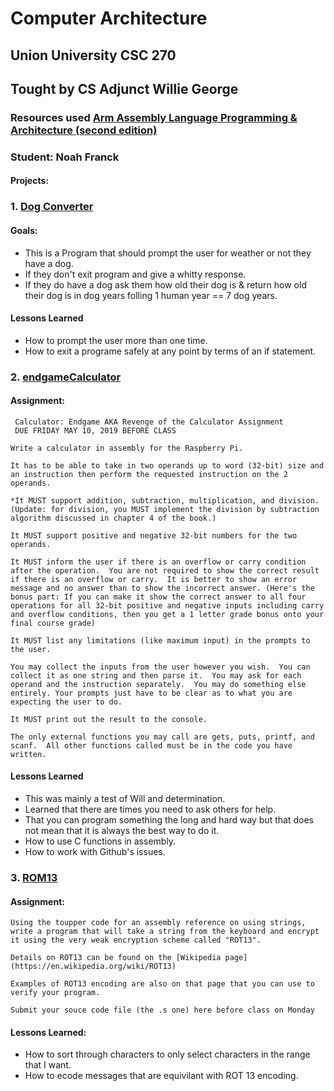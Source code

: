 # Computer Architecture
## Union University CSC 270
## Tought by CS Adjunct Willie George
### Resources used [Arm Assembly Language Programming & Architecture (second edition)](http://www.microdigitaled.com/ARM/ARM_ASM_books.htm)
### Student: Noah Franck
#### Projects:
### 1. [Dog Converter](dogConverter.s)
#### Goals:
* This is a Program that should prompt the user for weather or not they have a dog.
* If they don't exit program and give a whitty response.
* If they do have a dog ask them how old their dog is & return how old their dog is in dog years folling 1 human year == 7 dog years.
#### Lessons Learned
* How to prompt the user more than one time.
* How to exit a programe safely at any point by terms of an if statement.
### 2. [endgameCalculator](endgameCalculator.s)
#### Assignment:
     Calculator: Endgame AKA Revenge of the Calculator Assignment
     DUE FRIDAY MAY 10, 2019 BEFORE CLASS

    Write a calculator in assembly for the Raspberry Pi.

    It has to be able to take in two operands up to word (32-bit) size and an instruction then perform the requested instruction on the 2 operands.  

    *It MUST support addition, subtraction, multiplication, and division.  (Update: for division, you MUST implement the division by subtraction algorithm discussed in chapter 4 of the book.)

    It MUST support positive and negative 32-bit numbers for the two operands.

    It MUST inform the user if there is an overflow or carry condition after the operation.  You are not required to show the correct result if there is an overflow or carry.  It is better to show an error message and no answer than to show the incorrect answer. (Here's the bonus part: If you can make it show the correct answer to all four operations for all 32-bit positive and negative inputs including carry and overflow conditions, then you get a 1 letter grade bonus onto your final course grade)

    It MUST list any limitations (like maximum input) in the prompts to the user.

    You may collect the inputs from the user however you wish.  You can collect it as one string and then parse it.  You may ask for each operand and the instruction separately.  You may do something else entirely. Your prompts just have to be clear as to what you are expecting the user to do.

    It MUST print out the result to the console.

    The only external functions you may call are gets, puts, printf, and scanf.  All other functions called must be in the code you have written.
#### Lessons Learned
* This was mainly a test of Will and determination.
* Learned that there are times you need to ask others for help.
* That you can program something the long and hard way but that does not mean that it is always the best way to do it.
* How to use C functions in assembly.
* How to work with Github's issues.
### 3. [ROM13](ROM13.s)
#### Assignment:
    Using the toupper code for an assembly reference on using strings, write a program that will take a string from the keyboard and encrypt it using the very weak encryption scheme called "ROT13".

    Details on ROT13 can be found on the [Wikipedia page](https://en.wikipedia.org/wiki/ROT13)

    Examples of ROT13 encoding are also on that page that you can use to verify your program.

    Submit your souce code file (the .s one) here before class on Monday
#### Lessons Learned:
* How to sort through characters to only select characters in the range that I want.
* How to ecode messages that are equivilant with ROT 13 encoding.
